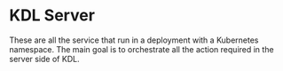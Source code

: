 # KDL Server

These are all the service that run in a deployment with a Kubernetes namespace. The main goal is to orchestrate all the action required in the server side of KDL.
